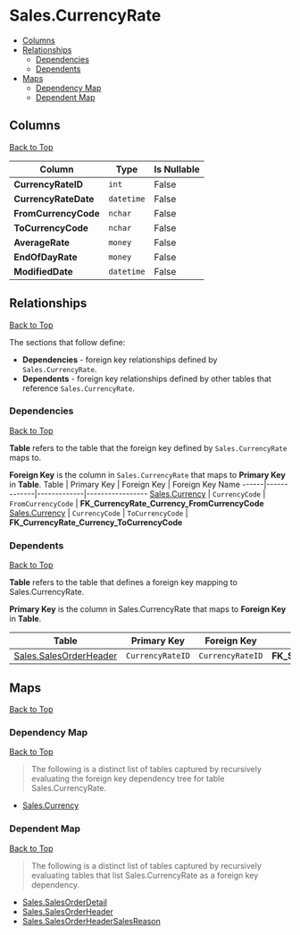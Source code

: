 # Sales.CurrencyRate

* [Columns](#columns)
* [Relationships](#relationships)
    * [Dependencies](#dependencies)
    * [Dependents](#dependents)
* [Maps](#maps)
    * [Dependency Map](#dependency-map)
    * [Dependent Map](#dependent-map)

## Columns
[Back to Top](#salescurrencyrate)

Column | Type | Is Nullable
-------|------|------------
**CurrencyRateID** | `int` | False
**CurrencyRateDate** | `datetime` | False
**FromCurrencyCode** | `nchar` | False
**ToCurrencyCode** | `nchar` | False
**AverageRate** | `money` | False
**EndOfDayRate** | `money` | False
**ModifiedDate** | `datetime` | False

## Relationships
[Back to Top](#salescurrencyrate)


The sections that follow define:
* **Dependencies** - foreign key relationships defined by `Sales.CurrencyRate`.
* **Dependents** - foreign key relationships defined by other tables that reference `Sales.CurrencyRate`.

### Dependencies
[Back to Top](#salescurrencyrate)


**Table** refers to the table that the foreign key defined by `Sales.CurrencyRate` maps to.

**Foreign Key** is the column in `Sales.CurrencyRate` that maps to **Primary Key** in **Table**.
Table | Primary Key | Foreign Key | Foreign Key Name
------|-------------|-------------|-----------------
[Sales.Currency](./Currency.md) | `CurrencyCode` | `FromCurrencyCode` | **FK_CurrencyRate_Currency_FromCurrencyCode**
[Sales.Currency](./Currency.md) | `CurrencyCode` | `ToCurrencyCode` | **FK_CurrencyRate_Currency_ToCurrencyCode**

### Dependents
[Back to Top](#salescurrencyrate)

**Table** refers to the table that defines a foreign key mapping to Sales.CurrencyRate.

**Primary Key** is the column in Sales.CurrencyRate that maps to **Foreign Key** in **Table**.

Table | Primary Key | Foreign Key | Foreign Key Name
------|-------------|-------------|-----------------
[Sales.SalesOrderHeader](./SalesOrderHeader.md) | `CurrencyRateID` | `CurrencyRateID` | **FK_SalesOrderHeader_CurrencyRate_CurrencyRateID**

## Maps
[Back to Top](#salescurrencyrate)

### Dependency Map
[Back to Top](#salescurrencyrate)

> The following is a distinct list of tables captured by recursively evaluating the foreign key dependency tree for table Sales.CurrencyRate.

* [Sales.Currency](./Currency.md)

### Dependent Map
[Back to Top](#salescurrencyrate)

> The following is a distinct list of tables captured by recursively evaluating tables that list Sales.CurrencyRate as a foreign key dependency.

* [Sales.SalesOrderDetail](./SalesOrderDetail.md)
* [Sales.SalesOrderHeader](./SalesOrderHeader.md)
* [Sales.SalesOrderHeaderSalesReason](./SalesOrderHeaderSalesReason.md)

